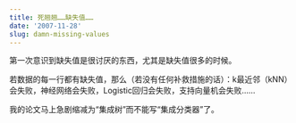 ```yaml
---
title: 死翘翘……缺失值……
date: '2007-11-28'
slug: damn-missing-values
---
```


第一次意识到缺失值是很讨厌的东西，尤其是缺失值很多的时候。

若数据的每一行都有缺失值，那么（若没有任何补救措施的话）：k最近邻（kNN）会失败，神经网络会失败，Logistic回归会失败，支持向量机会失败……

我的论文马上急剧缩减为“集成树”而不能写“集成分类器”了。


